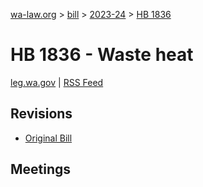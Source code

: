 [wa-law.org](/) > [bill](/bill/) > [2023-24](/bill/2023-24/) > [HB 1836](/bill/2023-24/hb/1836/)

# HB 1836 - Waste heat
[leg.wa.gov](https://app.leg.wa.gov/billsummary?BillNumber=1836&Year=2023&Initiative=false) | [RSS Feed](./rss.xml)

## Revisions
* [Original Bill](1/)

## Meetings